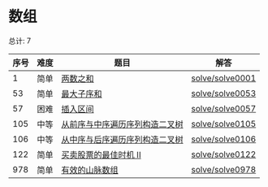 # 数组

<!--- table -->

总计: 7

| 序号 | 难度 | 题目                                                                                                                           | 解答                                  |
| ---- | ---- | ------------------------------------------------------------------------------------------------------------------------------ | ------------------------------------- |
| 1    | 简单 | [两数之和](https://leetcode-cn.com/problems/two-sum)                                                                           | [solve/solve0001](../solve/solve0001) |
| 53   | 简单 | [最大子序和](https://leetcode-cn.com/problems/maximum-subarray/)                                                               | [solve/solve0053](../solve/solve0053) |
| 57   | 困难 | [插入区间](https://leetcode-cn.com/problems/insert-interval/)                                                                  | [solve/solve0057](../solve/solve0057) |
| 105  | 中等 | [从前序与中序遍历序列构造二叉树](https://leetcode-cn.com/problems/construct-binary-tree-from-preorder-and-inorder-traversal/)  | [solve/solve0105](../solve/solve0105) |
| 106  | 中等 | [从中序与后序遍历序列构造二叉树](https://leetcode-cn.com/problems/construct-binary-tree-from-inorder-and-postorder-traversal/) | [solve/solve0106](../solve/solve0106) |
| 122  | 简单 | [买卖股票的最佳时机 II](https://leetcode-cn.com/problems/best-time-to-buy-and-sell-stock-ii/)                                  | [solve/solve0122](../solve/solve0122) |
| 978  | 简单 | [有效的山脉数组](https://leetcode-cn.com/problems/valid-mountain-array/)                                                       | [solve/solve0978](../solve/solve0978) |
